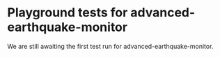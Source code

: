 # Playground tests for advanced-earthquake-monitor
We are still awaiting the first test run for advanced-earthquake-monitor.
